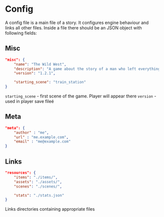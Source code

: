 # Config

A config file is a main file of a story. It configures engine behaviour and links all other files. Inside a file there should be an JSON object with following fields:

## Misc

```json
"misc": {
    "name": "The Wild West",
    "description": "A game about the story of a man who left everything to find an adventure",
    "version": "1.2.1",

    "starting_scene": "train_station"
}
```

`starting_scene` - first scene of the game. Player will appear there
`version` - used in player save fileé

## Meta

```json
"meta": {
    "author" : "me",
    "url" : "me.example.com",
    "email" : "me@example.com"
}
```

## Links

```json
"resources": {
    "items": "./items/",
    "assets": "./assets/",
    "scenes": "./scenes/",

    "stats": "./stats.json"
}
```

Links directories containing appropriate files
